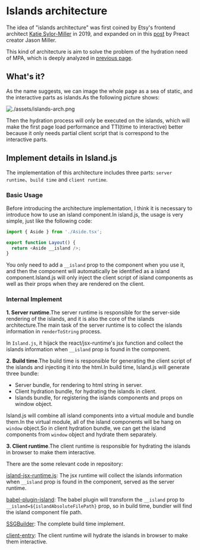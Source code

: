 # Islands architecture

The idea of "islands architecture" was first coined by Etsy's frontend architect [Katie Sylor-Miller](https://twitter.com/ksylor) in 2019, and expanded on in this [post](https://jasonformat.com/islands-architecture/) by Preact creator Jason Miller.

This kind of architecture is aim to solve the problem of the hydration need of MPA, which is deeply analyzed in [previous page](./spa-vs-mpa.html).

## What's it?

As the name suggests, we can image the whole page as a sea of static, and the interactive parts as islands.As the following picture shows:

![./assets/islands-arch.png](https://res.cloudinary.com/wedding-website/image/upload/v1596766231/islands-architecture-1.png)

Then the hydration process will only be executed on the islands, which will make the first page load performance and TTI(time to interactive) better because it only needs partial client script that is correspond to the interactive parts.

## Implement details in Island.js

The implementation of this architecture includes three parts: `server runtime`、`build time` and `client runtime`.

### Basic Usage

Before introducing the architecture implementation, I think it is necessary to introduce how to use an island component.In island.js, the usage is very simple, just like the following code:

```js
import { Aside } from './Aside.tsx';

export function Layout() {
  return <Aside __island />;
}
```

You only need to add a `__island` prop to the component when you use it, and then the component will automatically be identified as a island component.Island.js will only inject the client script of island components as well as their props when they are rendered on the client.

### Internal Implement

**1. Server runtime**.The server runtime is responsible for the server-side rendering of the islands, and it is also the core of the islands architecture.The main task of the server runtime is to collect the islands information in `renderToString` process.

In `Island.js`, it hijack the react/jsx-runtime's jsx function and collect the islands information when `__island` prop is found in the component.

**2. Build time**.The build time is responsible for generating the client script of the islands and injecting it into the html.In build time, Island.js will generate three bundle:

- Server bundle, for rendering to html string in server.
- Client hydration bundle, for hydrating the islands in client.
- Islands bundle, for registering the islands components and props on window object.

Island.js will combine all island components into a virtual module and bundle them.In the virtual module, all of the island components will be hang on `window` object.So in client hydration bundle, we can get the island components from `window` object and hydrate them separately.

**3. Client runtime**.The client runtime is responsible for hydrating the islands in browser to make them interactive.

There are the some relevant code in repository:

[island-jsx-runtime.js](https://github.com/sanyuan0704/island.js/blob/master/src/runtime/island-jsx-runtime.js): The jsx runtime will collect the islands information when `__island` prop is found in the component, served as the server runtime.

[babel-plugin-island](https://github.com/sanyuan0704/island.js/blob/master/src/node/babel-plugin-island.ts): The babel plugin will transform the `__island` prop to `__island=${islandAbsoluteFilePath}` prop, so in build time, bundler will find the island component file path.

[SSGBuilder](https://github.com/sanyuan0704/island.js/blob/master/src/node/build.ts): The complete build time implement.

[client-entry](https://github.com/sanyuan0704/island.js/blob/master/src/runtime/client-entry.tsx#L50): The client runtime will hydrate the islands in browser to make them interactive.
